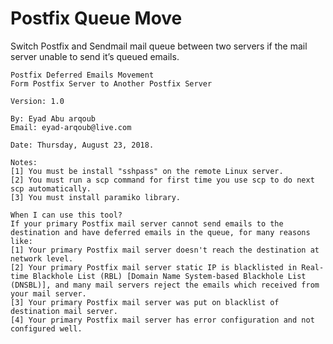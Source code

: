 # Postfix Queue Move
Switch Postfix and Sendmail mail queue between two servers if the mail server unable to send it’s queued emails.

    Postfix Deferred Emails Movement 
    Form Postfix Server to Another Postfix Server

    Version: 1.0

    By: Eyad Abu arqoub
    Email: eyad-arqoub@live.com

    Date: Thursday, August 23, 2018.

    Notes:
    [1] You must be install "sshpass" on the remote Linux server.
    [2] You must run a scp command for first time you use scp to do next scp automatically.
    [3] You must install paramiko library.

    When I can use this tool?
    If your primary Postfix mail server cannot send emails to the destination and have deferred emails in the queue, for many reasons like:
    [1] Your primary Postfix mail server doesn't reach the destination at network level.
    [2] Your primary Postfix mail server static IP is blacklisted in Real-time Blackhole List (RBL) [Domain Name System-based Blackhole List (DNSBL)], and many mail servers reject the emails which received from your mail server.
    [3] Your primary Postfix mail server was put on blacklist of destination mail server.
    [4] Your primary Postfix mail server has error configuration and not configured well. 
